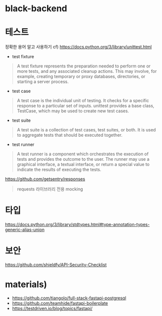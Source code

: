 # black-backend

# 테스트
정확한 용어 알고 사용하기
cf) https://docs.python.org/3/library/unittest.html

- test fixture
> A test fixture represents the preparation needed to perform one or more tests, and any associated cleanup actions. This may involve, for example, creating temporary or proxy databases, directories, or starting a server process.

- test case
> A test case is the individual unit of testing. It checks for a specific response to a particular set of inputs. unittest provides a base class, TestCase, which may be used to create new test cases.

- test suite
> A test suite is a collection of test cases, test suites, or both. It is used to aggregate tests that should be executed together.

- test runner
> A test runner is a component which orchestrates the execution of tests and provides the outcome to the user. The runner may use a graphical interface, a textual interface, or return a special value to indicate the results of executing the tests.

https://github.com/getsentry/responses
> requests 라이브러리 전용 mocking 

# 타입
https://docs.python.org/3/library/stdtypes.html#type-annotation-types-generic-alias-union

# 보안
https://github.com/shieldfy/API-Security-Checklist



# materials)
- https://github.com/tiangolo/full-stack-fastapi-postgresql
- https://github.com/teamhide/fastapi-boilerplate
- https://testdriven.io/blog/topics/fastapi/
